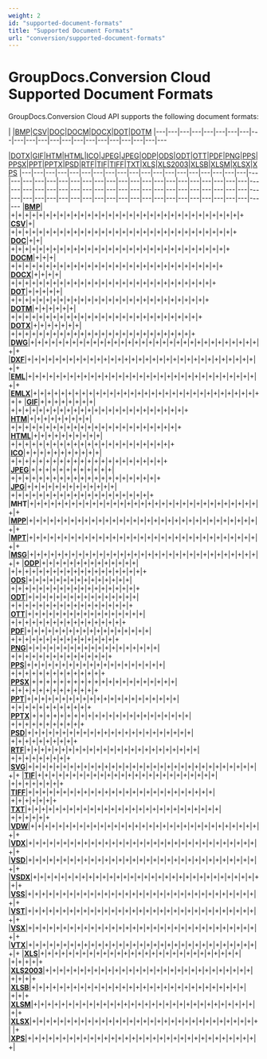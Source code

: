 ```yaml
---
weight: 2
id: "supported-document-formats"
title: "Supported Document Formats"
url: "conversion/supported-document-formats"
---
```


# GroupDocs.Conversion Cloud Supported Document Formats #

GroupDocs.Conversion Cloud API supports the following document formats:


| |[BMP](https://wiki.fileformat.com/image/bmp/)|[CSV](https://wiki.fileformat.com/spreadsheet/csv/)|[DOC](https://wiki.fileformat.com/word-processing/doc/)|[DOCM](https://wiki.fileformat.com/word-processing/docm/)|[DOCX](https://wiki.fileformat.com/word-processing/docx/)|[DOT](https://wiki.fileformat.com/word-processing/dot/)|[DOTM](https://wiki.fileformat.com/word-processing/dotm/)
|---|---|---|---|---|---|---|---|---|---|---|---|---|---|---|---|---|---|---|---|---|---



 
|[DOTX](https://wiki.fileformat.com/word-processing/dotx/)|[GIF](https://wiki.fileformat.com/image/gif/)|[HTM](https://wiki.fileformat.com/web/htm/)|[HTML](https://wiki.fileformat.com/web/html/)|[ICO](https://wiki.fileformat.com/image/ico/)|[JPEG](https://wiki.fileformat.com/image/jpeg/)|[JPEG](https://wiki.fileformat.com/image/jpeg/)|[ODP](https://wiki.fileformat.com/presentation/odp/)|[ODS](https://wiki.fileformat.com/spreadsheet/ods/)|[ODT](https://wiki.fileformat.com/word-processing/odt/)|[OTT](https://wiki.fileformat.com/word-processing/ott/)|[PDF](https://wiki.fileformat.com/view/pdf/)|[PNG](https://wiki.fileformat.com/image/png/)|[PPS](https://wiki.fileformat.com/presentation/pps/)|[PPSX](https://wiki.fileformat.com/presentation/ppsx/)|[PPT](https://wiki.fileformat.com/presentation/ppt/)|[PPTX](https://wiki.fileformat.com/presentation/pptx/)|[PSD](https://wiki.fileformat.com/image/psd/)|[RTF](https://wiki.fileformat.com/word-processing/rtf/)|[TIF](https://wiki.fileformat.com/image/tiff/)|[TIFF](https://wiki.fileformat.com/image/tiff/)|[TXT](https://wiki.fileformat.com/word-processing/txt/)|[XLS](https://wiki.fileformat.com/spreadsheet/xls/)|[XLS2003](https://wiki.fileformat.com/spreadsheet/xls/)|[XLSB](https://wiki.fileformat.com/spreadsheet/xlsb/)|[XLSM](https://wiki.fileformat.com/spreadsheet/xlsm/)|[XLSX](https://wiki.fileformat.com/spreadsheet/xlsx/)|[XPS](https://wiki.fileformat.com/page-description-language/xps/)
|---|---|---|---|---|---|---|---|---|---|---|---|---|---|---|---|---|---|---|---|---|---|---|---|---|---|---|---|---|---|---|---|---|---|---|---|---|---|---|---|---|---|---|---|---|---|---|---|---|---|---|---|---|---|---|---|---|---|---|---|---|---|---|---|---|---|---|---|---|---|---|---|---|---|---|---|---|---|---|---|---|---|---|---
|**[BMP](https://wiki.fileformat.com/image/bmp/)**| |+|+|+|+|+|+|+|+|+|+|+|+|+|+|+|+|+|+|+|+|+|+|+|+|+|+|+|+|+|+|+|+|+|+
|**[CSV](https://wiki.fileformat.com/spreadsheet/csv/)**|+| |+|+|+|+|+|+|+|+|+|+|+|+|+|+|+|+|+|+|+|+|+|+|+|+|+|+|+|+|+|+|+|+|+
|**[DOC](https://wiki.fileformat.com/word-processing/doc/)**|+|+| |+|+|+|+|+|+|+|+|+|+|+|+|+|+|+|+|+|+|+|+|+|+|+|+|+|+|+|+|+|+|+|+
|**[DOCM](https://wiki.fileformat.com/word-processing/docm/)**|+|+|+| |+|+|+|+|+|+|+|+|+|+|+|+|+|+|+|+|+|+|+|+|+|+|+|+|+|+|+|+|+|+|+
|**[DOCX](https://wiki.fileformat.com/word-processing/docx/)**|+|+|+|+| |+|+|+|+|+|+|+|+|+|+|+|+|+|+|+|+|+|+|+|+|+|+|+|+|+|+|+|+|+|+
|**[DOT](https://wiki.fileformat.com/word-processing/dot/)**|+|+|+|+|+| |+|+|+|+|+|+|+|+|+|+|+|+|+|+|+|+|+|+|+|+|+|+|+|+|+|+|+|+|+
|**[DOTM](https://wiki.fileformat.com/word-processing/dotm/)**|+|+|+|+|+|+| |+|+|+|+|+|+|+|+|+|+|+|+|+|+|+|+|+|+|+|+|+|+|+|+|+|+|+|+
|**[DOTX](https://wiki.fileformat.com/word-processing/dotx/)**|+|+|+|+|+|+|+| |+|+|+|+|+|+|+|+|+|+|+|+|+|+|+|+|+|+|+|+|+|+|+|+|+|+|+
|**[DWG](https://wiki.fileformat.com/cad/dwg/)**|+|+|+|+|+|+|+|+|+|+|+|+|+|+|+|+|+|+|+|+|+|+|+|+|+|+|+|+|+|+|+|+|+|+|+
|**[DXF](https://wiki.fileformat.com/cad/dxf/)**|+|+|+|+|+|+|+|+|+|+|+|+|+|+|+|+|+|+|+|+|+|+|+|+|+|+|+|+|+|+|+|+|+|+|+
|**[EML](https://wiki.fileformat.com/email/eml/)**|+|+|+|+|+|+|+|+|+|+|+|+|+|+|+|+|+|+|+|+|+|+|+|+|+|+|+|+|+|+|+|+|+|+|+
|**[EMLX](https://wiki.fileformat.com/email/emlx/)**|+|+|+|+|+|+|+|+|+|+|+|+|+|+|+|+|+|+|+|+|+|+|+|+|+|+|+|+|+|+|+|+|+|+|+
|**[GIF](https://wiki.fileformat.com/image/gif/)**|+|+|+|+|+|+|+|+| |+|+|+|+|+|+|+|+|+|+|+|+|+|+|+|+|+|+|+|+|+|+|+|+|+|+
|**[HTM](https://wiki.fileformat.com/web/htm/)**|+|+|+|+|+|+|+|+|+| |+|+|+|+|+|+|+|+|+|+|+|+|+|+|+|+|+|+|+|+|+|+|+|+|+
|**[HTML](https://wiki.fileformat.com/web/html/)**|+|+|+|+|+|+|+|+|+|+| |+|+|+|+|+|+|+|+|+|+|+|+|+|+|+|+|+|+|+|+|+|+|+|+
|**[ICO](https://wiki.fileformat.com/image/ico/)**|+|+|+|+|+|+|+|+|+|+|+| |+|+|+|+|+|+|+|+|+|+|+|+|+|+|+|+|+|+|+|+|+|+|+
|**[JPEG](https://wiki.fileformat.com/image/jpeg/)**|+|+|+|+|+|+|+|+|+|+|+|+| |+|+|+|+|+|+|+|+|+|+|+|+|+|+|+|+|+|+|+|+|+|+
|**[JPG](https://wiki.fileformat.com/image/jpeg/)**|+|+|+|+|+|+|+|+|+|+|+|+|+| |+|+|+|+|+|+|+|+|+|+|+|+|+|+|+|+|+|+|+|+|+
|**MHT**|+|+|+|+|+|+|+|+|+|+|+|+|+|+|+|+|+|+|+|+|+|+|+|+|+|+|+|+|+|+|+|+|+|+|+
|**[MPP](https://wiki.fileformat.com/project-management/mpp/)**|+|+|+|+|+|+|+|+|+|+|+|+|+|+|+|+|+|+|+|+|+|+|+|+|+|+|+|+|+|+|+|+|+|+|+
|**[MPT](https://wiki.fileformat.com/project-management/mpt/)**|+|+|+|+|+|+|+|+|+|+|+|+|+|+|+|+|+|+|+|+|+|+|+|+|+|+|+|+|+|+|+|+|+|+|+
|**[MSG](https://wiki.fileformat.com/email/msg/)**|+|+|+|+|+|+|+|+|+|+|+|+|+|+|+|+|+|+|+|+|+|+|+|+|+|+|+|+|+|+|+|+|+|+|+
|**[ODP](https://wiki.fileformat.com/presentation/odp/)**|+|+|+|+|+|+|+|+|+|+|+|+|+|+| |+|+|+|+|+|+|+|+|+|+|+|+|+|+|+|+|+|+|+|+
|**[ODS](https://wiki.fileformat.com/spreadsheet/ods/)**|+|+|+|+|+|+|+|+|+|+|+|+|+|+|+| |+|+|+|+|+|+|+|+|+|+|+|+|+|+|+|+|+|+|+
|**[ODT](https://wiki.fileformat.com/word-processing/odt/)**|+|+|+|+|+|+|+|+|+|+|+|+|+|+|+|+| |+|+|+|+|+|+|+|+|+|+|+|+|+|+|+|+|+|+
|**[OTT](https://wiki.fileformat.com/word-processing/ott/)**|+|+|+|+|+|+|+|+|+|+|+|+|+|+|+|+|+| |+|+|+|+|+|+|+|+|+|+|+|+|+|+|+|+|+
|**[PDF](https://wiki.fileformat.com/view/pdf/)**|+|+|+|+|+|+|+|+|+|+|+|+|+|+|+|+|+|+| |+|+|+|+|+|+|+|+|+|+|+|+|+|+|+|+
|**[PNG](https://wiki.fileformat.com/image/png/)**|+|+|+|+|+|+|+|+|+|+|+|+|+|+|+|+|+|+|+| |+|+|+|+|+|+|+|+|+|+|+|+|+|+|+
|**[PPS](https://wiki.fileformat.com/presentation/pps/)**|+|+|+|+|+|+|+|+|+|+|+|+|+|+|+|+|+|+|+|+| |+|+|+|+|+|+|+|+|+|+|+|+|+|+
|**[PPSX](https://wiki.fileformat.com/presentation/ppsx/)**|+|+|+|+|+|+|+|+|+|+|+|+|+|+|+|+|+|+|+|+|+| |+|+|+|+|+|+|+|+|+|+|+|+|+
|**[PPT](https://wiki.fileformat.com/presentation/ppt/)**|+|+|+|+|+|+|+|+|+|+|+|+|+|+|+|+|+|+|+|+|+|+| |+|+|+|+|+|+|+|+|+|+|+|+
|**[PPTX](https://wiki.fileformat.com/presentation/pptx/)**|+|+|+|+|+|+|+|+|+|+|+|+|+|+|+|+|+|+|+|+|+|+|+| |+|+|+|+|+|+|+|+|+|+|+
|**[PSD](https://wiki.fileformat.com/image/psd/)**|+|+|+|+|+|+|+|+|+|+|+|+|+|+|+|+|+|+|+|+|+|+|+|+| |+|+|+|+|+|+|+|+|+|+
|**[RTF](https://wiki.fileformat.com/word-processing/rtf/)**|+|+|+|+|+|+|+|+|+|+|+|+|+|+|+|+|+|+|+|+|+|+|+|+|+| |+|+|+|+|+|+|+|+|+
|**[SVG](https://wiki.fileformat.com/page-description-language/svg/)**|+|+|+|+|+|+|+|+|+|+|+|+|+|+|+|+|+|+|+|+|+|+|+|+|+|+|+|+|+|+|+|+|+|+|+
|**[TIF](https://wiki.fileformat.com/image/tiff/)**|+|+|+|+|+|+|+|+|+|+|+|+|+|+|+|+|+|+|+|+|+|+|+|+|+|+| |+|+|+|+|+|+|+|+
|**[TIFF](https://wiki.fileformat.com/image/tiff/)**|+|+|+|+|+|+|+|+|+|+|+|+|+|+|+|+|+|+|+|+|+|+|+|+|+|+|+| |+|+|+|+|+|+|+
|**[TXT](https://wiki.fileformat.com/word-processing/txt/)**|+|+|+|+|+|+|+|+|+|+|+|+|+|+|+|+|+|+|+|+|+|+|+|+|+|+|+|+| |+|+|+|+|+|+
|**[VDW](https://wiki.fileformat.com/web/vdw/)**|+|+|+|+|+|+|+|+|+|+|+|+|+|+|+|+|+|+|+|+|+|+|+|+|+|+|+|+|+|+|+|+|+|+|+
|**[VDX](https://wiki.fileformat.com/image/vdx/)**|+|+|+|+|+|+|+|+|+|+|+|+|+|+|+|+|+|+|+|+|+|+|+|+|+|+|+|+|+|+|+|+|+|+|+
|**[VSD](https://wiki.fileformat.com/image/vsd/)**|+|+|+|+|+|+|+|+|+|+|+|+|+|+|+|+|+|+|+|+|+|+|+|+|+|+|+|+|+|+|+|+|+|+|+
|**[VSDX](https://wiki.fileformat.com/image/vsdx/)**|+|+|+|+|+|+|+|+|+|+|+|+|+|+|+|+|+|+|+|+|+|+|+|+|+|+|+|+|+|+|+|+|+|+|+
|**[VSS](https://wiki.fileformat.com/image/vss/)**|+|+|+|+|+|+|+|+|+|+|+|+|+|+|+|+|+|+|+|+|+|+|+|+|+|+|+|+|+|+|+|+|+|+|+
|**[VST](https://wiki.fileformat.com/image/vst/)**|+|+|+|+|+|+|+|+|+|+|+|+|+|+|+|+|+|+|+|+|+|+|+|+|+|+|+|+|+|+|+|+|+|+|+
|**[VSX](https://wiki.fileformat.com/image/vsx/)**|+|+|+|+|+|+|+|+|+|+|+|+|+|+|+|+|+|+|+|+|+|+|+|+|+|+|+|+|+|+|+|+|+|+|+
|**[VTX](https://wiki.fileformat.com/image/vtx/)**|+|+|+|+|+|+|+|+|+|+|+|+|+|+|+|+|+|+|+|+|+|+|+|+|+|+|+|+|+|+|+|+|+|+|+
|**[XLS](https://wiki.fileformat.com/spreadsheet/xls/)**|+|+|+|+|+|+|+|+|+|+|+|+|+|+|+|+|+|+|+|+|+|+|+|+|+|+|+|+|+| |+|+|+|+|+
|**[XLS2003](https://wiki.fileformat.com/spreadsheet/xls/)**|+|+|+|+|+|+|+|+|+|+|+|+|+|+|+|+|+|+|+|+|+|+|+|+|+|+|+|+|+|+| |+|+|+|+
|**[XLSB](https://wiki.fileformat.com/spreadsheet/xlsb/)**|+|+|+|+|+|+|+|+|+|+|+|+|+|+|+|+|+|+|+|+|+|+|+|+|+|+|+|+|+|+|+| |+|+|+
|**[XLSM](https://wiki.fileformat.com/spreadsheet/xlsm/)**|+|+|+|+|+|+|+|+|+|+|+|+|+|+|+|+|+|+|+|+|+|+|+|+|+|+|+|+|+|+|+|+| |+|+
|**[XLSX](https://wiki.fileformat.com/spreadsheet/xlsx/)**|+|+|+|+|+|+|+|+|+|+|+|+|+|+|+|+|+|+|+|+|+|+|+|+|+|+|+|+|+|+|+|+|+| |+
|**[XPS](https://wiki.fileformat.com/page-description-language/xps/)**|+|+|+|+|+|+|+|+|+|+|+|+|+|+|+|+|+|+|+|+|+|+|+|+|+|+|+|+|+|+|+|+|+|+| 



 
